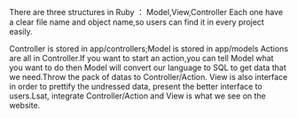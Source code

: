 There are three structures in Ruby ： Model,View,Controller
Each one have a clear file name and object name,so users can find it in every project easily.

Controller is stored in app/controllers;Model is stored in app/models
  Actions are all in Controller.If you want to start an action,you can tell Model what you want to do 
then Model will convert our language to SQL to get data that we need.Throw the pack of datas to Controller/Action.
View is also interface in order to prettify the undressed data, present the better interface to users.Lsat, integrate
Controller/Action and View is what we see on the website. 
